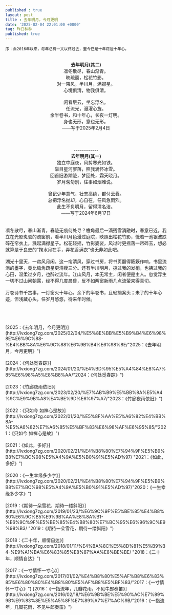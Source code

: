```yaml
---
published : true 
layout: post
title : 去年明月，今月更明
date: '2025-02-04 22:01:00 +0800'
tag: 昨日种种
published: true
---
```

````YMAL
序：自2016年以来，每年总有一文以怀过去，至今已是十年踪迹十年心。
````
<br>
<div style="text-align:center;">
<strong>去年明月(其二)</strong><br>
凛冬散尽，春山渐青。<br>
映疏窗，松花竹影。<br>
对一帘风，半川月，满襟星。<br>
心境俱清，物我俱清。<br><br>
闲看层云，坐忘浮名。 <br>
任流光，漫濯心旌。<br>
余半卷书，和十年心，长夜一灯明。<br>
身也无形，意也无形。 <br>
——写于2025年2月4日<br>
<br><br><br>
------------<br>
<strong>去年明月(其一)</strong><br>
独立中庭夜，风剪寒光如铁。<br>
举目星河寥落，照我满怀冰雪。<br>
回首旧游踪迹，梦回处，霜天晓月。<br>
岁月匆匆别，往事如烟难说。<br><br>
曾记少年意气，壮志高绝，都付云叠。<br>
总把浮名抛却，心自在，任风急雨烈。<br>
此生不负明月，留得清名洁。<br>
——写于2024年6月17日<br>
</div>
<br>
<br>
凛冬散尽，春山渐青，春迹无痕何处寻？檐角最后一滴残雪消融时，春意已近。我立在光影斑驳的疏窗前，看半川月色漫过庭院，映照出松花竹影，恍若一池银波跌碎在帘衣上，溅起满襟星子。松花轻摇，竹影婆娑，风过时更摇落一帘碎玉，想必就算是于良史的“掬水月在手，弄花香满衣”也无非如此吧。
<br>
<br>
湖光十里天，一帘风月闲。这一帘清风，穿过书房，将书页翻得簌簌作响，书里流淌的墨字，竟比檐角疏星更清瘦三分。还有半川明月，掠过我的发梢，也拂过我的心田，温柔过岁月，也醉过流年。江山风月，本无常主，闲者便是主人。忽觉浮生一切不过山间朝露，经不得几度晨昏，反不如两窗新雨几点流萤来得真切。
<br>
<br>
万卷诗书千古事，一灯窗火十年心。余下的半卷书，且轻搁案头；未了的十年心迹，但浅藏心头，任岁月悠悠，待来年时候。
<br><br><br><br><br>
[2025：《去年明月，今月更明》](http://lvxiong7zg.com/2025/02/04/%E5%8E%BB%E5%B9%B4%E6%98%8E%E6%9C%88-%E4%BB%8A%E6%9C%88%E6%9B%B4%E6%98%8E/"2025：《去年明月，今月更明》")
<br><br>
[2024：《何处觅春踪》](http://lvxiong7zg.com/2024/01/20/%E4%BD%95%E5%A4%84%E8%A7%85%E6%98%A5%E8%B8%AA/"2024：《何处觅春踪》")
<br><br>
[2023：《竹廊夜雨依旧》](http://lvxiong7zg.com/2023/02/20/%E7%AB%B9%E5%BB%8A%E5%A4%9C%E9%9B%A8%E4%BE%9D%E6%97%A7/"2023：《竹廊夜雨依旧》")
<br><br>
[2022：《只如今 如禅心是故》](http://lvxiong7zg.com/2022/01/20/%E5%8F%AA%E5%A6%82%E4%BB%8A-%E5%A6%82%E7%A6%85%E5%BF%83%E6%98%AF%E6%95%85/"2021：《只如今 如禅心是故》")
<br><br>
[2021：《如此，多好》](http://lvxiong7zg.com/2020/02/21/%E4%B8%80%E7%94%9F%E5%B9%B8%E7%BC%98%E5%A4%9A%E5%B0%91%E5%AD%97/ "2021：《如此，多好》")
<br><br>
[2020：《一生幸缘多少字》](http://lvxiong7zg.com/2020/02/21/%E4%B8%80%E7%94%9F%E5%B9%B8%E7%BC%98%E5%A4%9A%E5%B0%91%E5%AD%97/"2020：《一生幸缘多少字》")
<br><br>
[2019：《期待一朵雪花，期待一缕斜阳》](http://lvxiong7zg.com/2019/01/23/%E6%9C%9F%E5%BE%85%E4%B8%80%E6%9C%B5%E9%9B%AA%E8%8A%B1-%E6%9C%9F%E5%BE%85%E4%B8%80%E7%BC%95%E6%96%9C%E9%98%B3/ "2019：《期待一朵雪花，期待一缕斜阳》")
<br><br>
[2018：《二十年，顺情自达》](http://lvxiong7zg.com/2018/01/11/%E4%BA%8C%E5%8D%81%E5%B9%B4-%E9%A1%BA%E6%83%85%E8%87%AA%E8%BE%BE/ "2018：《二十年，顺情自达》")
<br><br>
[2017：《一寸情怀一寸心》](http://lvxiong7zg.com/2017/01/02/%E4%B8%80%E5%AF%B8%E6%83%85%E6%80%80%E4%B8%80%E5%AF%B8%E5%BF%83/"2017：《一寸情怀一寸心》")
[2016：《一指流年，几瓣花雨，不见牛郎奏笛》](http://lvxiong7zg.com/2016/02/18/%E6%9B%BE%E5%90%AC%E7%89%9B%E9%83%8E%E5%A5%8F%E7%89%A7%E7%AC%9B/"2016：《一指流年，几瓣花雨，不见牛郎奏笛》")
